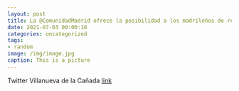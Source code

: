 ```yaml
---
layout: post
title: La @ComunidadMadrid ofrece la posibilidad a los madrileños de realizarse test de antígenos gratuitos, para detectar la COVID19,...
date: 2021-07-03 00:00:18
categories: uncategorized
tags:
- random
image: /img/image.jpg
caption: This is a picture
---
```

Twitter Villanueva de la Cañada [link](https://twitter.com/AytoVDLCanada/status/1410940610270449673)
